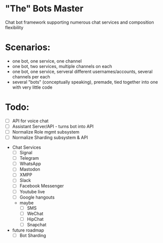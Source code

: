 # "The" Bots Master
Chat bot framework supporting numerous chat services and composition flexibility

# Scenarios:

- one bot, one service, one channel
- one bot, two services, multiple channels on each
- one bot, one service, serveral different usernames/accounts, several channels per each
- several "bots" (conceptually speaking), premade, tied together into one with very little code

# Todo:

- [ ] API for voice chat
- [ ] Assistant Server/API - turns bot into API
- [ ] Normalize Role mgmt subsystem
- [ ] Normalize Sharding subsystem & API
- Chat Services
    - [ ] Signal
    - [ ] Telegram
    - [ ] WhatsApp
    - [ ] Mastodon
    - [ ] XMPP
    - [ ] Slack
    - [ ] Facebook Messenger
    - [ ] Youtube live
    - [ ] Google hangouts
    - maybe
        - [ ] SMS
        - [ ] WeChat
        - [ ] HipChat
        - [ ] Snapchat
- future roadmap
    - [ ] Bot Sharding